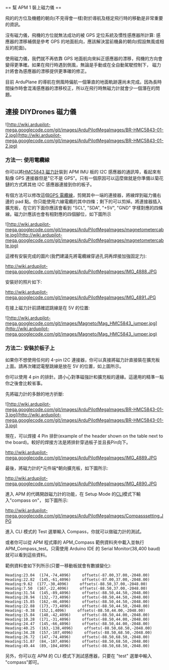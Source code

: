 ﻿== 幫 APM 1 裝上磁力儀 ==

飛的的方位及機體的朝向(不見得會一樣)對於導航及穩定飛行時的移動是非常重要的資訊。

沒有磁力儀，飛機的方位就無法成功的被 GPS 定位系統及慣性感應器所計算: 感應器的漂移補償是參考 GPS 的地面航向，應該解決當前機鼻的朝向(假設無風或相反的舵面)。

使用磁力儀，我們就不再依靠 GPS 地面航向來糾正感應器的漂移，飛機的方向會變得更準確。如果在飛行時遇到側風，無論是手動或在全自動駕駛控制下， 磁力計將會為感應器的漂移提供更準確的修正。

目前 ArduPlane 的導航在側風時偏航一個筆直的地面軌跡還尚未完成。因為長時間操作時會混淆感應器的漂移校正，所以在飛行時無磁力計就會少一個潛在的問題。

## 連接 DIYDrones 磁力儀 ##

![http://wiki.ardupilot-mega.googlecode.com/git/images/ArduPilotMegaImages/BR-HMC5843-01-2.jpg](http://wiki.ardupilot-mega.googlecode.com/git/images/ArduPilotMegaImages/BR-HMC5843-01-2.jpg)

### 方法一: 使用電纜線 ###

你可以將[HMC5843 磁力計](http://store.diydrones.com/product_p/br-hmc5843-01.htm)裝到 APM IMU 板的 I2C 感應器的通訊埠，看起來有點像 GPS 連接器但是"它不是 GPS"。只有一個原因可以這麼做就是你準備以菊花鏈的方式將其他 I2C 感應器連接到你的板子。

有個方法可以修改這個[GPS 電纜線](http://store.diydrones.com/product_p/ca-0001-04.htm)，剪開其中一端的連接器，將線焊到磁力儀右邊的 pad 點。你只能使用六線電纜的其中四條；剩下的可以剪掉。將連接器插入擴充板，在它的下面你應該會看到 "SCL", "SDA", "+5V", "GND" 字樣對應的四條線。磁力計應該也會有相對應的四個腳位，如下圖所示

![http://wiki.ardupilot-mega.googlecode.com/git/images/ArduPilotMegaImages/magnetometercable.jpg](http://wiki.ardupilot-mega.googlecode.com/git/images/ArduPilotMegaImages/magnetometercable.jpg)

這裡有安裝完成的圖片(我們建議先將電纜線穿過孔洞再焊接加強固定力):

http://wiki.ardupilot-mega.googlecode.com/git/images/ArduPilotMegaImages/IMG_4888.JPG

安裝好的照片如下:

http://wiki.ardupilot-mega.googlecode.com/git/images/ArduPilotMegaImages/IMG_4891.JPG

在接上磁力計前請確認跳線是在 5V 的位置:

![http://wiki.ardupilot-mega.googlecode.com/git/images/Magneto/Mag_HMC5843_jumper.jpg](http://wiki.ardupilot-mega.googlecode.com/git/images/Magneto/Mag_HMC5843_jumper.jpg)

### 方法二: 安裝於板子上 ###

如果你不想使用任何的 4-pin I2C 連接器，你可以真接將磁力計直接裝在擴充板上面。請再次確認電壓跳線是放在 5V 的位置，如上圖所示。

你可以使用 4 pin 的排針。請小心對準磁強計和擴充板的邊緣。這邊用的精準一點你之後會比較省事。

先將磁力計的多餘的地方折斷:

![http://wiki.ardupilot-mega.googlecode.com/git/images/ArduPilotMegaImages/BR-HMC5843-01-3.jpg](http://wiki.ardupilot-mega.googlecode.com/git/images/ArduPilotMegaImages/BR-HMC5843-01-3.jpg)

現在，可以焊接 4 Pin 排針(example of the header shown on the table next to the board)。較好的焊接方法是將排針穿過板子並且長Pin向下。

http://wiki.ardupilot-mega.googlecode.com/git/images/ArduPilotMegaImages/IMG_4889.JPG

最後，將磁力計的\*元件端\*朝向擴充板，如下圖所示:

http://wiki.ardupilot-mega.googlecode.com/git/images/ArduPilotMegaImages/IMG_4890.JPG

進入 APM 的代碼開啟磁力計的功能，在 Setup Mode 的[CLI](http://code.google.com/p/ardupilot-mega/wiki/CLI)模式下輸入"compass on"， 如下圖所示:

http://wiki.ardupilot-mega.googlecode.com/git/images/ArduPilotMegaImages/Compasssetting.JPG

進入 CLI 模式的 Test 選單輸入 Compass，你就可以做磁力計的測試。

或者你可以從 APM 程式庫的 APM\_Compass 範例資料夾中載入並執行 APM\_Compass\_test。只需使用 Arduino IDE 的 Serial Monitor(38,400 baud)就可以看到這些資料。

範例資料會如下列所示(只要一移動板就會有數據變化):

```
Heading:23.04  (174,-74,4096)     offsets(-87.00,37.00,-2048.00)
Heading:22.82  (145,-61,4096)     offsets(-87.00,37.00,-2048.00)
Heading:9.62  (177,-30,4096)     offsets(-88.50,37.00,-2048.00)
Heading:7.50  (167,-22,4096)     offsets(-88.50,37.00,-2048.00)
Heading:31.54  (145,-89,4096)     offsets(-88.50,44.50,-2048.00)
Heading:28.94  (132,-73,4096)     offsets(-88.50,44.50,-2048.00)
Heading:15.85  (162,-46,4096)     offsets(-88.50,44.50,-2048.00)
Heading:22.88  (173,-73,4096)     offsets(-88.50,44.50,-2048.00)
Heading:-0.38  (152,1,4096)     offsets(-88.50,44.00,-2048.00)
Heading:15.84  (148,-42,4096)     offsets(-88.50,44.00,-2048.00)
Heading:10.28  (171,-31,4096)     offsets(-88.50,44.00,-2048.00)
Heading:24.47  (145,-66,4096)     offsets(-88.50,44.00,-2048.00)
Heading:40.25  (163,-138,4096)     offsets(-88.50,68.50,-2048.00)
Heading:34.28  (157,-107,4096)     offsets(-88.50,68.50,-2048.00)
Heading:26.72  (147,-74,4096)     offsets(-88.50,68.50,-2048.00)
Heading:51.87  (84,-107,4096)     offsets(-88.50,68.50,-2048.00)
Heading:49.44  (89,-104,4096)     offsets(-88.50,68.50,-2048.00)
```

另外，你可以在 APM 的 CLI 模式下測試感應器，只要在 "test" 選單中輸入 "compass"即可。